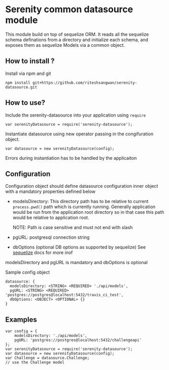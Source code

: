 Serenity common datasource module
===

This module build on top of sequelize ORM.
It reads all the sequelize schema definations from a directory and initialize each schema, and exposes them as sequelize Models via a common object.

## How to install ?

Install via npm and git

```
npm install git+https://github.com/riteshsangwan/serenity-datasource.git
```

## How to use?

Include the serenity-datasource into your application using ```require```
```
var serenityDatasource = require('serenity-datasource');
```

Instantiate datasource using new operator passing in the congifuration object.

```
var datasource = new serenityDatasource(config);
```

Errors during instantiation has to be handled by the applicaiton

## Configuration

Configuration object should define datasource configuration inner object with a mandatory properties defined below

- modelsDirectory: This directory path has to be relative to current ```process.pwd()``` path which is currently running. Generally application would be run from the application root directory so in that case this path would be relative to application root.

    NOTE: Path is case sensitive and must not end with slash
    
- pgURL: postgresql connection string
- dbOptions (optional DB options as supported by sequelize)
  See [sequelize](http://sequelize.readthedocs.org/en/latest) docs for more inof

modelsDirectory and pgURL is mandatory and dbOptions is optional

Sample config object
```
datasource: {
  modelsDirectory: <STRING> <REQUIRED> './api/models',
  pgURL: <STRING> <REQUIRED> 'postgres://postgres@localhost:5432/travis_ci_test',
  dbOptions: <OBJECT> <OPTIONAL> {}
}
```

## Examples

```
var config = {
    modelsDirectory: './api/models',
    pgURL: 'postgres://postgres@localhost:5432/challengeapi'
};
var serenityDatasource = require('serenity-datasource');
var datasource = new serenityDatasource(config);
var Challenge = datasource.Challenge;
// use the Challenge model
```